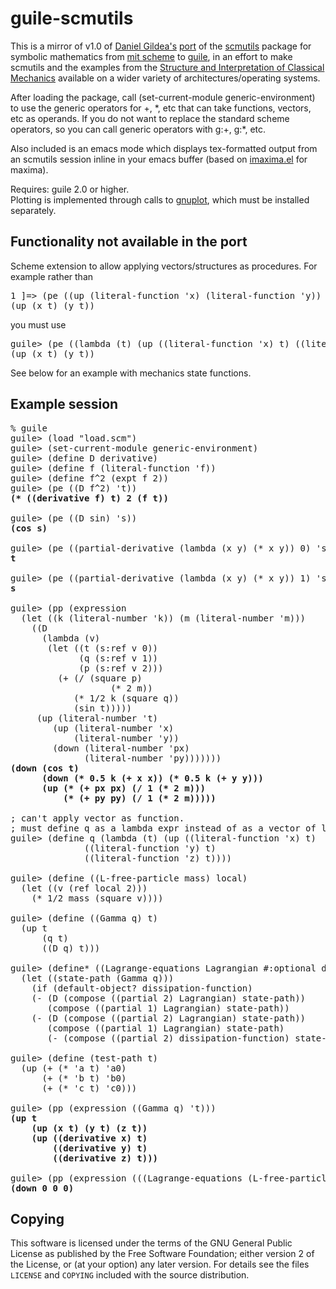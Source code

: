 # guile-scmutils

This is a mirror of v1.0 of
[Daniel Gildea's](http://www.cs.rochester.edu/~gildea/)
[port](http://www.cs.rochester.edu/~gildea/guile-scmutils/) of the
[scmutils](http://www-swiss.ai.mit.edu/~gjs/6946/linux-install.htm)
package for symbolic mathematics from
[mit scheme](http://www.gnu.org/software/mit-scheme/) to
[guile](http://www.gnu.org/software/guile/guile.html), in an effort to
make scmutils and the examples from the
[Structure and Interpretation of Classical Mechanics](http://mitpress.mit.edu/SICM/)
available on a wider variety of architectures/operating systems.

After loading the package, call (set-current-module generic-environment)
to use the generic operators for +, \*, etc that can take
functions, vectors, etc as operands.  If you do not want to replace the
standard scheme operators, so you can call generic operators with g:+, g:\*, etc.

Also included is an emacs mode which displays 
tex-formatted output from an scmutils session inline in your
emacs buffer (based on <a href="http://members3.jcom.home.ne.jp/imaxima/">imaxima.el</a> for maxima).

Requires: guile 2.0 or higher.  
Plotting is implemented through calls to <a href="http://www.gnuplot.info">gnuplot</a>, which must
be installed separately.  

## Functionality not available in the port

Scheme extension to allow applying vectors/structures as procedures.
For example rather than
<pre>1 ]=> (pe ((up (literal-function 'x) (literal-function 'y)) 't))
(up (x t) (y t))
</pre>
you must use
<pre>guile> (pe ((lambda (t) (up ((literal-function 'x) t) ((literal-function 'y) t))) 't))
(up (x t) (y t))
</pre>
See below for an example with mechanics state functions.

## Example session

<pre>
% guile
guile> (load "load.scm")
guile> (set-current-module generic-environment)
guile> (define D derivative)
guile> (define f (literal-function 'f))
guile> (define f^2 (expt f 2))
guile> (pe ((D f^2) 't))
<strong>(* ((derivative f) t) 2 (f t))</strong>

guile> (pe ((D sin) 's))
<strong>(cos s)</strong>

guile> (pe ((partial-derivative (lambda (x y) (* x y)) 0) 's 't ))
<strong>t</strong>

guile> (pe ((partial-derivative (lambda (x y) (* x y)) 1) 's 't ))
<strong>s</strong>

guile> (pp (expression
  (let ((k (literal-number 'k)) (m (literal-number 'm)))
    ((D
      (lambda (v)
       (let ((t (s:ref v 0))
             (q (s:ref v 1))
             (p (s:ref v 2)))
         (+ (/ (square p)
                   (* 2 m))
            (* 1/2 k (square q))
            (sin t)))))
     (up (literal-number 't)
        (up (literal-number 'x)
            (literal-number 'y))
        (down (literal-number 'px)
              (literal-number 'py)))))))
<strong>(down (cos t)
      (down (* 0.5 k (+ x x)) (* 0.5 k (+ y y)))
      (up (* (+ px px) (/ 1 (* 2 m)))
          (* (+ py py) (/ 1 (* 2 m)))))</strong>

; can't apply vector as function.
; must define q as a lambda expr instead of as a vector of literal functions.
guile> (define q (lambda (t) (up ((literal-function 'x) t)  
			  ((literal-function 'y) t)  
			  ((literal-function 'z) t))))

guile> (define ((L-free-particle mass) local)
  (let ((v (ref local 2)))
    (* 1/2 mass (square v))))

guile> (define ((Gamma q) t)
  (up t
      (q t)
      ((D q) t)))

guile> (define* ((Lagrange-equations Lagrangian #:optional dissipation-function) q)
  (let ((state-path (Gamma q)))
    (if (default-object? dissipation-function)
	(- (D (compose ((partial 2) Lagrangian) state-path))
	   (compose ((partial 1) Lagrangian) state-path))
	(- (D (compose ((partial 2) Lagrangian) state-path))
	   (compose ((partial 1) Lagrangian) state-path)
	   (- (compose ((partial 2) dissipation-function) state-path))))))

guile> (define (test-path t)
  (up (+ (* 'a t) 'a0)
      (+ (* 'b t) 'b0)
      (+ (* 'c t) 'c0)))

guile> (pp (expression ((Gamma q) 't)))
<strong>(up t
    (up (x t) (y t) (z t))
    (up ((derivative x) t)
        ((derivative y) t)
        ((derivative z) t)))</strong>

guile> (pp (expression (((Lagrange-equations (L-free-particle 'm)) test-path) 't)))
<strong>(down 0 0 0)</strong>
</pre>

## Copying

This software is licensed under the terms of the GNU General Public License as published by the Free Software Foundation; either version 2 of the License, or (at your option) any later version. For details see the files `LICENSE` and `COPYING` included with the source distribution.
